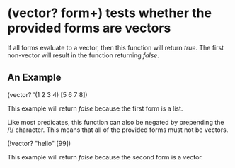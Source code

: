 # (vector? form+) tests whether the provided forms are vectors
If all forms evaluate to a vector, then this function will return _true_. The first non-vector will result in the function returning _false_.

## An Example

  (vector? '(1 2 3 4) [5 6 7 8])

This example will return _false_ because the first form is a list.

Like most predicates, this function can also be negated by prepending the /!/ character. This means that all of the provided forms must not be vectors.

  (!vector? "hello" [99])

This example will return _false_ because the second form is a vector.
